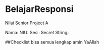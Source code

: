 # BelajarResponsi
Nilai Senior Project A

Nama: 
NIU:
Sesi:
Secret String:

##Checklist bisa semua lengkap amin YaAllah
